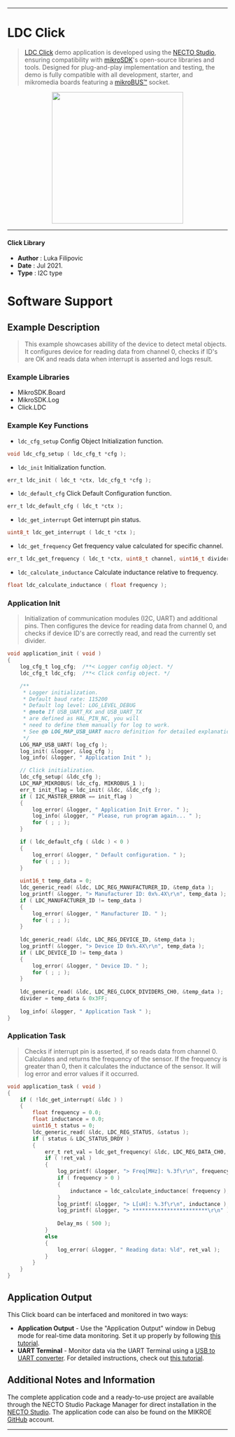 
---
# LDC Click

> [LDC Click](https://www.mikroe.com/?pid_product=MIKROE-4784) demo application is developed using
the [NECTO Studio](https://www.mikroe.com/necto), ensuring compatibility with [mikroSDK](https://www.mikroe.com/mikrosdk)'s
open-source libraries and tools. Designed for plug-and-play implementation and testing, the demo is fully compatible with
all development, starter, and mikromedia boards featuring a [mikroBUS&trade;](https://www.mikroe.com/mikrobus) socket.

<p align="center">
  <img src="https://www.mikroe.com/?pid_product=MIKROE-4784&image=1" height=300px>
</p>

---

#### Click Library

- **Author**        : Luka Filipovic
- **Date**          : Jul 2021.
- **Type**          : I2C type

# Software Support

## Example Description

> This example showcases abillity of the device to detect 
metal objects. It configures device for reading data from 
channel 0, checks if ID's are OK and reads data when interrupt 
is asserted and logs result.

### Example Libraries

- MikroSDK.Board
- MikroSDK.Log
- Click.LDC

### Example Key Functions

- `ldc_cfg_setup` Config Object Initialization function.
```c
void ldc_cfg_setup ( ldc_cfg_t *cfg );
```

- `ldc_init` Initialization function.
```c
err_t ldc_init ( ldc_t *ctx, ldc_cfg_t *cfg );
```

- `ldc_default_cfg` Click Default Configuration function.
```c
err_t ldc_default_cfg ( ldc_t *ctx );
```

- `ldc_get_interrupt` Get interrupt pin status.
```c
uint8_t ldc_get_interrupt ( ldc_t *ctx );
```

- `ldc_get_frequency` Get frequency value calculated for specific channel.
```c
err_t ldc_get_frequency ( ldc_t *ctx, uint8_t channel, uint16_t divider, float *frequency );
```

- `ldc_calculate_inductance` Calculate inductance relative to frequency.
```c
float ldc_calculate_inductance ( float frequency );
```

### Application Init

> Initialization of communication modules (I2C, UART) and 
additional pins. Then configures the device for reading data from 
channel 0, and checks if device ID's are correctly read, and
read the currently set divider.

```c
void application_init ( void ) 
{
    log_cfg_t log_cfg;  /**< Logger config object. */
    ldc_cfg_t ldc_cfg;  /**< Click config object. */

    /** 
     * Logger initialization.
     * Default baud rate: 115200
     * Default log level: LOG_LEVEL_DEBUG
     * @note If USB_UART_RX and USB_UART_TX 
     * are defined as HAL_PIN_NC, you will 
     * need to define them manually for log to work. 
     * See @b LOG_MAP_USB_UART macro definition for detailed explanation.
     */
    LOG_MAP_USB_UART( log_cfg );
    log_init( &logger, &log_cfg );
    log_info( &logger, " Application Init " );

    // Click initialization.
    ldc_cfg_setup( &ldc_cfg );
    LDC_MAP_MIKROBUS( ldc_cfg, MIKROBUS_1 );
    err_t init_flag = ldc_init( &ldc, &ldc_cfg );
    if ( I2C_MASTER_ERROR == init_flag ) 
    {
        log_error( &logger, " Application Init Error. " );
        log_info( &logger, " Please, run program again... " );
        for ( ; ; );
    }

    if ( ldc_default_cfg ( &ldc ) < 0 )
    {
        log_error( &logger, " Default configuration. " );
        for ( ; ; );
    }
    
    uint16_t temp_data = 0;
    ldc_generic_read( &ldc, LDC_REG_MANUFACTURER_ID, &temp_data );
    log_printf( &logger, "> Manufacturer ID: 0x%.4X\r\n", temp_data );
    if ( LDC_MANUFACTURER_ID != temp_data )
    {
        log_error( &logger, " Manufacturer ID. " );
        for ( ; ; );
    }
    
    ldc_generic_read( &ldc, LDC_REG_DEVICE_ID, &temp_data );
    log_printf( &logger, "> Device ID 0x%.4X\r\n", temp_data );
    if ( LDC_DEVICE_ID != temp_data )
    {
        log_error( &logger, " Device ID. " );
        for ( ; ; );
    }
    
    ldc_generic_read( &ldc, LDC_REG_CLOCK_DIVIDERS_CH0, &temp_data );
    divider = temp_data & 0x3FF;
    
    log_info( &logger, " Application Task " );
}
```

### Application Task

> Checks if interrupt pin is asserted, if so reads data from channel 0.
Calculates and returns the frequency of the sensor. If the frequency 
is greater than 0, then it calculates the inductance of the sensor. 
It will log error and error values if it occurred.

```c
void application_task ( void ) 
{
    if ( !ldc_get_interrupt( &ldc ) )
    {
        float frequency = 0.0;
        float inductance = 0.0;
        uint16_t status = 0;
        ldc_generic_read( &ldc, LDC_REG_STATUS, &status );
        if ( status & LDC_STATUS_DRDY )
        {
            err_t ret_val = ldc_get_frequency( &ldc, LDC_REG_DATA_CH0, divider, &frequency );
            if ( !ret_val )
            {
                log_printf( &logger, "> Freq[MHz]: %.3f\r\n", frequency );
                if ( frequency > 0 )
                {
                    inductance = ldc_calculate_inductance( frequency );
                }
                log_printf( &logger, "> L[uH]: %.3f\r\n", inductance );
                log_printf( &logger, "> ************************\r\n" );
                
                Delay_ms ( 500 );
            }
            else
            {
                log_error( &logger, " Reading data: %ld", ret_val );
            }
        }
    }
}
```

## Application Output

This Click board can be interfaced and monitored in two ways:
- **Application Output** - Use the "Application Output" window in Debug mode for real-time data monitoring.
Set it up properly by following [this tutorial](https://www.youtube.com/watch?v=ta5yyk1Woy4).
- **UART Terminal** - Monitor data via the UART Terminal using
a [USB to UART converter](https://www.mikroe.com/click/interface/usb?interface*=uart,uart). For detailed instructions,
check out [this tutorial](https://help.mikroe.com/necto/v2/Getting%20Started/Tools/UARTTerminalTool).

## Additional Notes and Information

The complete application code and a ready-to-use project are available through the NECTO Studio Package Manager for 
direct installation in the [NECTO Studio](https://www.mikroe.com/necto). The application code can also be found on
the MIKROE [GitHub](https://github.com/MikroElektronika/mikrosdk_click_v2) account.

---
